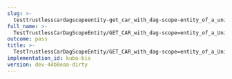 ```yaml
---
slug: >-
  testtrustlesscardagscopeentity-get_car_with_dag-scope-entity_of_a_unixfs_sharded_directory_(format-car)-header_content-disposition
full_name: >-
  TestTrustlessCarDagScopeEntity/GET_CAR_with_dag-scope=entity_of_a_UnixFS_sharded_directory_(format=car)/Header_Content-Disposition
outcome: pass
title: >-
  TestTrustlessCarDagScopeEntity/GET_CAR_with_dag-scope=entity_of_a_UnixFS_sharded_directory_(format=car)/Header_Content-Disposition
implementation_id: kubo-bis
version: dev-44b0eaa-dirty
---
```


